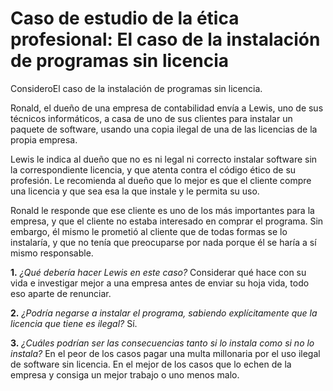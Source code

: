 # Caso de estudio de la ética profesional: El caso de la instalación de programas sin licencia

ConsideroEl caso de la instalación de programas sin licencia.

Ronald, el dueño de una empresa de contabilidad envía a Lewis, uno de sus técnicos informáticos, a casa de uno de sus clientes para instalar un paquete de software, usando una copia ilegal de una de las licencias de la propia empresa.

Lewis le indica al dueño que no es ni legal ni correcto instalar software sin la correspondiente licencia, y que atenta contra el código ético de su profesión. Le recomienda al dueño que lo mejor es que el cliente compre una licencia y que sea esa la que instale y le permita su uso.

Ronald le responde que ese cliente es uno de los más importantes para la empresa, y que el cliente no estaba interesado en comprar el programa. Sin embargo, él mismo le prometió al cliente que de todas formas se lo instalaría, y que no tenía que preocuparse por nada porque él se haría a sí mismo responsable.

**1.** *¿Qué debería hacer Lewis en este caso?*
Considerar qué hace con su vida e investigar mejor a una empresa antes de enviar su hoja vida, todo eso aparte de renunciar.

**2.** *¿Podría negarse a instalar el programa, sabiendo explícitamente que la licencia que tiene es ilegal?*
Sí.

**3.** *¿Cuáles podrían ser las consecuencias tanto si lo instala como si no lo instala?*
En el peor de los casos pagar una multa millonaria por el uso ilegal de software sin licencia. En el mejor de los casos que lo echen de la empresa y consiga un mejor trabajo o uno menos malo.
